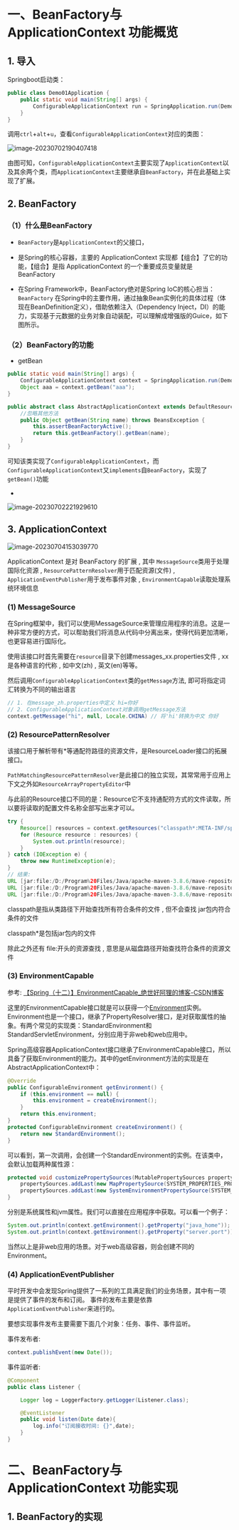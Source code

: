 # 一、BeanFactory与ApplicationContext 功能概览

## 1. 导入

Springboot启动类：

```java
public class Demo01Application {
    public static void main(String[] args) {
        ConfigurableApplicationContext run = SpringApplication.run(Demo01Application.class, args);
    }
}
```

调用`ctrl`+`alt`+`u`，查看`ConfigurableApplicationContext`对应的类图：

![image-20230702190407418](img/image-20230702190407418.png)

由图可知，`ConfigurableApplicationContext`主要实现了`ApplicationContext`以及其余两个类，而`ApplicationContext`主要继承自`BeanFactory`，并在此基础上实现了扩展。

## 2. BeanFactory

### （1）什么是BeanFactory

- `BeanFactory`是`ApplicationContext`的父接口，

- 是Spring的核心容器，主要的 ApplicationContext 实现都【组合】了它的功能，【组合】是指 ApplicationContext 的一个重要成员变量就是 BeanFactory
- 在Spring Framework中，BeanFactory绝对是Spring IoC的核心担当：`BeanFactory` 在Spring中的主要作用，通过抽象Bean实例化的具体过程（体现在BeanDefinition定义），借助依赖注入（Dependency Inject，DI）的能力，实现基于元数据的业务对象自动装配，可以理解成增强版的Guice，如下图所示。

### （2）BeanFactory的功能

- getBean

```java
public static void main(String[] args) {
    ConfigurableApplicationContext context = SpringApplication.run(Demo01Application.class, args);
    Object aaa = context.getBean("aaa");
}

public abstract class AbstractApplicationContext extends DefaultResourceLoader implements ConfigurableApplicationContext {
    //忽略其他方法
    public Object getBean(String name) throws BeansException {
        this.assertBeanFactoryActive();
        return this.getBeanFactory().getBean(name);
    }
}
```

可知该类实现了`ConfigurableApplicationContext`，而`ConfigurableApplicationContext`又`implements`自`BeanFactory`，实现了`getBean()`功能

- 

![image-20230702221929610](img/image-20230702221929610.png)

## 3. ApplicationContext

![image-20230704153039770](./img/image-20230704153039770.png)

ApplicationContext 是对 BeanFactory 的扩展 , 其中 `MessageSource`类用于处理国际化资源 , `ResourcePatternResolver`用于匹配资源(文件) , `ApplicationEventPublisher`用于发布事件对象 , `EnvironmentCapable`读取处理系统环境信息

### (1) MessageSource

在Spring框架中，我们可以使用MessageSource来管理应用程序的消息。这是一种非常方便的方式，可以帮助我们将消息从代码中分离出来，使得代码更加清晰，也更容易进行国际化。

使用该接口时首先需要在`resource`目录下创建messages_xx.properties文件 , xx是各种语言的代称 , 如中文(zh) , 英文(en)等等。

然后调用`ConfigurableApplicationContext`类的`getMessage`方法, 即可将指定词汇转换为不同的输出语言

```java
// 1. 在message_zh.properties中定义 hi=你好
// 2. ConfigurableApplicationContext对象调用getMessage方法
context.getMessage("hi", null, Locale.CHINA) // 将'hi'转换为中文 你好
```

### (2) ResourcePatternResolver

该接口用于解析带有*等通配符路径的资源文件，是ResourceLoader接口的拓展接口。

`PathMatchingResourcePatternResolver`是此接口的独立实现，其常常用于应用上下文之外如`ResourceArrayPropertyEditor`中

与此前的Resource接口不同的是：Resource它不支持通配符方式的文件读取，所以要将读取的配置文件名称全部写出来才可以。

```java
try {
    Resource[] resources = context.getResources("classpath*:META-INF/spring.factories");
    for (Resource resource : resources) {
        System.out.println(resource);
    }
} catch (IOException e) {
    throw new RuntimeException(e);
}
// 结果:
URL [jar:file:/D:/Program%20Files/Java/apache-maven-3.8.6/mave-repository/org/springframework/boot/spring-boot/2.7.6/spring-boot-2.7.6.jar!/META-INF/spring.factories]
URL [jar:file:/D:/Program%20Files/Java/apache-maven-3.8.6/mave-repository/org/springframework/spring-beans/5.3.24/spring-beans-5.3.24.jar!/META-INF/spring.factories]
URL [jar:file:/D:/Program%20Files/Java/apache-maven-3.8.6/mave-repository/org/springframework/boot/spring-boot-autoconfigure/2.7.6/spring-boot-autoconfigure-2.7.6.jar!/META-INF/spring.factories]
```

classpath是指从类路径下开始查找所有符合条件的文件 , 但不会查找 jar包内符合条件的文件

classpath*是包括jar包内的文件

除此之外还有 file:开头的资源查找 , 意思是从磁盘路径开始查找符合条件的资源文件

### (3) EnvironmentCapable

参考: [【Spring（十二）】EnvironmentCapable_绝世好阿狸的博客-CSDN博客](https://blog.csdn.net/u010900754/article/details/101784606)

这里的EnvironmentCapable接口就是可以获得一个[Environment](https://so.csdn.net/so/search?q=Environment&spm=1001.2101.3001.7020)实例。Environment也是一个接口，继承了PropertyResolver接口，是对获取属性的抽象。有两个常见的实现类：StandardEnvironment和StandardServletEnvironment，分别应用于非web和web应用中。

Spring高级容器ApplicationContext接口继承了EnvironmentCapable接口，所以具备了获取Environment的能力。其中的getEnvironment方法的实现是在AbstractApplicationContext中：

```java
@Override
public ConfigurableEnvironment getEnvironment() {
    if (this.environment == null) {
        this.environment = createEnvironment();
    }
    return this.environment;
}
protected ConfigurableEnvironment createEnvironment() {
    return new StandardEnvironment();
}
```

可以看到，第一次调用，会创建一个StandardEnvironment的实例。在该类中，会默认加载两种属性源：

```java
protected void customizePropertySources(MutablePropertySources propertySources) {
    propertySources.addLast(new MapPropertySource(SYSTEM_PROPERTIES_PROPERTY_SOURCE_NAME, getSystemProperties()));
    propertySources.addLast(new SystemEnvironmentPropertySource(SYSTEM_ENVIRONMENT_PROPERTY_SOURCE_NAME, getSystemEnvironment()));
}
```

分别是系统属性和jvm属性。我们可以直接在应用程序中获取。可以看一个例子：

```java
System.out.println(context.getEnvironment().getProperty("java_home"));		// D:\java\jdk17
System.out.println(context.getEnvironment().getProperty("server.port"));	// 8081
```

当然以上是非web应用的场景。对于web高级容器，则会创建不同的Environment。

### (4) ApplicationEventPublisher

平时开发中会发现Spring提供了一系列的工具满足我们的业务场景，其中有一项是提供了事件的发布和订阅。
事件的发布主要是依靠`ApplicationEventPublisher`来进行的。

要想实现事件发布主要需要下面几个对象：任务、事件、事件监听。

事件发布者:

```java
context.publishEvent(new Date());
```

事件监听者:

```java
@Component
public class Listener {

    Logger log = LoggerFactory.getLogger(Listener.class);

    @EventListener
    public void listen(Date date){
        log.info("订阅接收时间: {}",date);
    }
}
```

# 二、BeanFactory与ApplicationContext 功能实现

## 1. BeanFactory的实现

